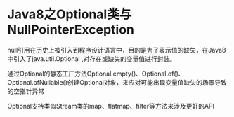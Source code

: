 # Java8之Optional类与NullPointerException

​	null引用在历史上被引入到程序设计语言中，目的是为了表示值的缺失，在Java8中引入了java.util.Optional<T> ,对存在或缺失的变量值进行封装。

​	通过Optional的静态工厂方法Optional.empty()、Optional.of()、Optional.ofNullable()创建Optional对象，来应对可能出现变量值缺失的场景导致的空指针异常

​	Optional支持类似Stream类的map、flatmap、filter等方法来涉及更好的API

